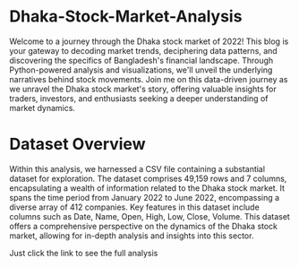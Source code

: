 # Dhaka-Stock-Market-Analysis
Welcome to a journey through the Dhaka stock market of 2022!
This blog is your gateway to decoding market trends, deciphering data patterns, and discovering the specifics of Bangladesh's financial landscape. 
Through Python-powered analysis and visualizations, we'll unveil the underlying narratives behind stock movements. 
Join me on this data-driven journey as we unravel the Dhaka stock market's story, offering valuable insights for traders, investors, and enthusiasts seeking a deeper understanding of market dynamics.

# Dataset Overview
Within this analysis, we harnessed a CSV file containing a substantial dataset for exploration. 
The dataset comprises 49,159 rows and 7 columns, encapsulating a wealth of information related to the Dhaka stock market. 
It spans the time period from January 2022 to June 2022, encompassing a diverse array of 412 companies. 
Key features in this dataset include columns such as Date, Name, Open, High, Low, Close, Volume. 
This dataset offers a comprehensive perspective on the dynamics of the Dhaka stock market, allowing for in-depth analysis and insights into this sector.

Just click the link to see the full analysis

